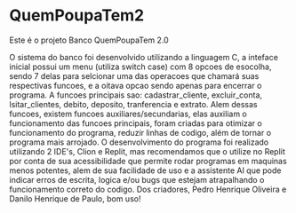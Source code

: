 # QuemPoupaTem2
Este é o projeto Banco QuemPoupaTem 2.0

O sistema do banco foi desenvolvido utilizando a linguagem C, a inteface inicial possui um menu (utiliza switch case) com 8 opcoes de esocolha, 
sendo 7 delas para selcionar uma das operacoes que chamará suas respectivas funcoes, e a oitava opcao sendo apenas para encerrar o programa. 
A funcoes principais sao: cadastrar_cliente, excluir_conta, lsitar_clientes, debito, deposito, tranferencia e extrato. Alem dessas funcoes, existem 
funcoes auxiliares/secundarias, elas auxiliam o funcionamento das funcoes principais, foram criadas para otimizar o funcionamento do programa, reduzir 
linhas de codigo, além de tornar o programa mais arrojado.
O desenvolvimento do programa foi realizado utilizando 2 IDE's, Clion e Replit, mas recomendamos que o utilize no Replit por conta de sua acessibilidade 
que permite rodar programas em maquinas menos potentes, alem de sua facilidade de uso e a assistente AI que pode indicar erros de escrita, logica e/ou bugs
que estejam atrapalhando o funcionamento correto do codigo. Dos criadores, Pedro Henrique Oliveira e Danilo Henrique de Paulo, bom uso!
